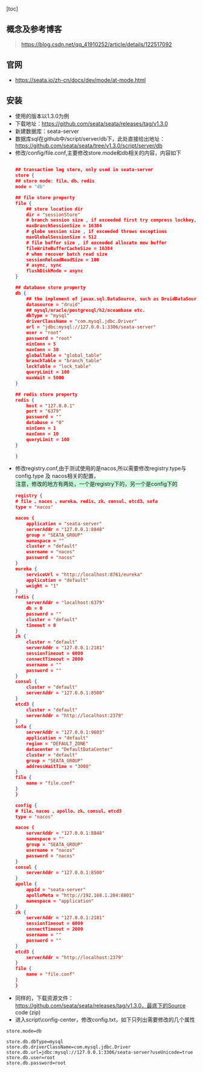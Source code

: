 <head>
  <style>
    .c{
      font-size: 14px;
    }
    hl{
      background:#3E74;
      display:inline-block;
      padding:1px
    }
  </style>
</head>

<font class= 'c'>

[toc]

## 概念及参考博客
> https://blog.csdn.net/qq_41910252/article/details/122517092 

## 官网
* https://seata.io/zh-cn/docs/dev/mode/at-mode.html

## 安装
* 使用的版本以1.3.0为例
* 下载地址：https://github.com/seata/seata/releases/tag/v1.3.0
* 新建数据库：seata-server
* 数据库sql在github中/script/server/db下，此处直接给出地址：https://github.com/seata/seata/tree/v1.3.0/script/server/db
* 修改/config/file.conf,主要修改store.mode和db相关的内容，内容如下
    ~~~json

    ## transaction log store, only used in seata-server
    store {
    ## store mode: file、db、redis
    mode = "db"

    ## file store property
    file {
        ## store location dir
        dir = "sessionStore"
        # branch session size , if exceeded first try compress lockkey, still exceeded throws exceptions
        maxBranchSessionSize = 16384
        # globe session size , if exceeded throws exceptions
        maxGlobalSessionSize = 512
        # file buffer size , if exceeded allocate new buffer
        fileWriteBufferCacheSize = 16384
        # when recover batch read size
        sessionReloadReadSize = 100
        # async, sync
        flushDiskMode = async
    }

    ## database store property
    db {
        ## the implement of javax.sql.DataSource, such as DruidDataSource(druid)/BasicDataSource(dbcp)/HikariDataSource(hikari) etc.
        datasource = "druid"
        ## mysql/oracle/postgresql/h2/oceanbase etc.
        dbType = "mysql"
        driverClassName = "com.mysql.jdbc.Driver"
        url = "jdbc:mysql://127.0.0.1:3306/seata-server"
        user = "root"
        password = "root"
        minConn = 5
        maxConn = 30
        globalTable = "global_table"
        branchTable = "branch_table"
        lockTable = "lock_table"
        queryLimit = 100
        maxWait = 5000
    }

    ## redis store property
    redis {
        host = "127.0.0.1"
        port = "6379"
        password = ""
        database = "0"
        minConn = 1
        maxConn = 10
        queryLimit = 100
    }

    }
    ~~~
* 修改registry.conf,由于测试使用的是nacos,所以需要修改registry.type与 config.type 及 nacos相关的配置，<hl>注意，修改的地方有两处，一个是registry下的，另一个是config下的</hl>
    ~~~json
    registry {
    # file 、nacos 、eureka、redis、zk、consul、etcd3、sofa
    type = "nacos"

    nacos {
        application = "seata-server"
        serverAddr = "127.0.0.1:8848"
        group = "SEATA_GROUP"
        namespace = ""
        cluster = "default"
        username = "nacos"
        password = "nacos"
    }
    eureka {
        serviceUrl = "http://localhost:8761/eureka"
        application = "default"
        weight = "1"
    }
    redis {
        serverAddr = "localhost:6379"
        db = 0
        password = ""
        cluster = "default"
        timeout = 0
    }
    zk {
        cluster = "default"
        serverAddr = "127.0.0.1:2181"
        sessionTimeout = 6000
        connectTimeout = 2000
        username = ""
        password = ""
    }
    consul {
        cluster = "default"
        serverAddr = "127.0.0.1:8500"
    }
    etcd3 {
        cluster = "default"
        serverAddr = "http://localhost:2379"
    }
    sofa {
        serverAddr = "127.0.0.1:9603"
        application = "default"
        region = "DEFAULT_ZONE"
        datacenter = "DefaultDataCenter"
        cluster = "default"
        group = "SEATA_GROUP"
        addressWaitTime = "3000"
    }
    file {
        name = "file.conf"
    }
    }

    config {
    # file、nacos 、apollo、zk、consul、etcd3
    type = "nacos"

    nacos {
        serverAddr = "127.0.0.1:8848"
        namespace = ""
        group = "SEATA_GROUP"
        username = "nacos"
        password = "nacos"
    }
    consul {
        serverAddr = "127.0.0.1:8500"
    }
    apollo {
        appId = "seata-server"
        apolloMeta = "http://192.168.1.204:8801"
        namespace = "application"
    }
    zk {
        serverAddr = "127.0.0.1:2181"
        sessionTimeout = 6000
        connectTimeout = 2000
        username = ""
        password = ""
    }
    etcd3 {
        serverAddr = "http://localhost:2379"
    }
    file {
        name = "file.conf"
    }
    }

    ~~~
* 同样的，下载资源文件：https://github.com/seata/seata/releases/tag/v1.3.0，最底下的Source code (zip)
* 进入script\config-center，修改config.txt，如下只列出需要修改的几个属性
~~~
store.mode=db

store.db.dbType=mysql
store.db.driverClassName=com.mysql.jdbc.Driver
store.db.url=jdbc:mysql://127.0.0.1:3306/seata-server?useUnicode=true
store.db.user=root
store.db.password=root
~~~